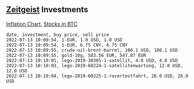 ## [Zeitgeist](index.html) Investments

[Inflation Chart](https://inflationchart.com),
[Stocks in BTC](https://stonksinbtc.xyz/)

```
date, investment, buy price, sell price
2022-07-13 10:09:54, 1-EUR, 1.0 USD, 1.0 USD
2022-07-13 10:09:54, 1-EUR, 6.75 CNY, 6.75 CNY
2022-07-13 10:09:55, crude-oil-brent-barrel, 100.1 USD, 100.1 USD
2022-07-13 10:09:55, gold-10g, 583.56 EUR, 547.87 EUR
2022-07-13 10:10:01, lego-2019-30365-1-satellit, 4.0 USD, 4.0 USD
2022-07-13 10:10:03, lego-2019-60224-1-satellitenwartung, 12.0 USD, 12.0 USD
2022-07-13 10:10:04, lego-2019-60225-1-rovertestfahrt, 26.0 USD, 26.0 USD
```
